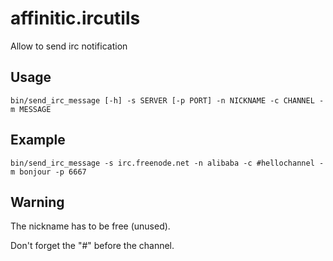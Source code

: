 affinitic.ircutils
================

Allow to send irc notification

Usage
-----

```bin/send_irc_message [-h] -s SERVER [-p PORT] -n NICKNAME -c CHANNEL -m MESSAGE```

Example
-------

```bin/send_irc_message -s irc.freenode.net -n alibaba -c #hellochannel -m bonjour -p 6667```

Warning
-------

The nickname has to be free (unused).

Don't forget the "#" before the channel.
